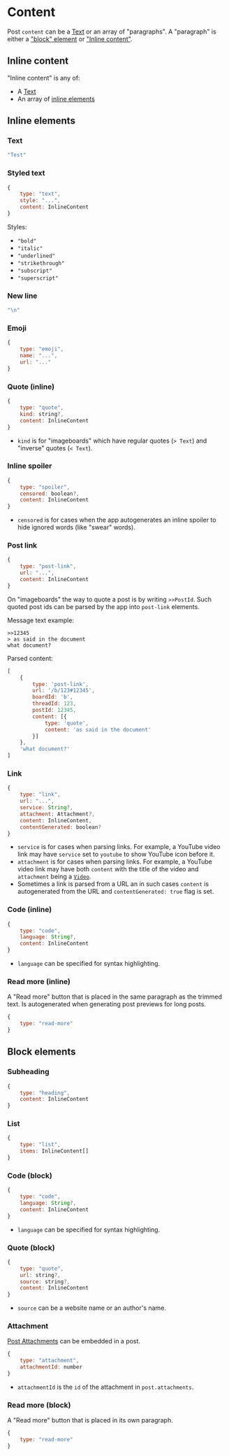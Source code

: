 # Content

Post `content` can be a [Text](#text) or an array of "paragraphs". A "paragraph" is either a ["block" element](#block-elements) or ["Inline content"](#inline-content).

## Inline content

"Inline content" is any of:

* A [Text](#text)
* An array of [inline elements](#inline-elements)

## Inline elements

### Text

```js
"Test"
```

### Styled text

```js
{
	type: "text",
	style: "...",
	content: InlineContent
}
```

Styles:

* `"bold"`
* `"italic"`
* `"underlined"`
* `"strikethrough"`
* `"subscript"`
* `"superscript"`

### New line

```js
"\n"
```

### Emoji

```js
{
	type: "emoji",
	name: "...",
	url: "..."
}
```

### Quote (inline)

```js
{
	type: "quote",
	kind: string?,
	content: InlineContent
}
```

* `kind` is for "imageboards" which have regular quotes (`> Text`) and "inverse" quotes (`< Text`).

### Inline spoiler

```js
{
	type: "spoiler",
	censored: boolean?,
	content: InlineContent
}
```

* `censored` is for cases when the app autogenerates an inline spoiler to hide ignored words (like "swear" words).

### Post link

```js
{
	type: "post-link",
	url: "...",
	content: InlineContent
}
```

On "imageboards" the way to quote a post is by writing `>>PostId`. Such quoted post ids can be parsed by the app into `post-link` elements.

Message text example:

```
>>12345
> as said in the document
what document?
```

Parsed content:

```js
[
	{
		type: 'post-link',
		url: '/b/123#12345',
		boardId: 'b',
		threadId: 123,
		postId: 12345,
		content: [{
			type: 'quote',
			content: 'as said in the document'
		}]
	},
	'what document?'
]
```

### Link

```js
{
	type: "link",
	url: "...",
	service: String?,
	attachment: Attachment?,
	content: InlineContent,
	contentGenerated: boolean?
}
```

* `service` is for cases when parsing links. For example, a YouTube video link may have `service` set to `youtube` to show YouTube icon before it.
* `attachment` is for cases when parsing links. For example, a YouTube video link may have both `content` with the title of the video and `attachment` being a [`Video`](#video).
* Sometimes a link is parsed from a URL an in such cases `content` is autogenerated from the URL and `contentGenerated: true` flag is set.

### Code (inline)

```js
{
	type: "code",
	language: String?,
	content: InlineContent
}
```

* `language` can be specified for syntax highlighting.

### Read more (inline)

A "Read more" button that is placed in the same paragraph as the trimmed text. Is autogenerated when generating post previews for long posts.

```js
{
	type: "read-more"
}
```

## Block elements

### Subheading

```js
{
	type: "heading",
	content: InlineContent
}
```

### List

```js
{
	type: "list",
	items: InlineContent[]
}
```

### Code (block)

```js
{
	type: "code",
	language: String?,
	content: InlineContent
}
```

* `language` can be specified for syntax highlighting.

### Quote (block)

```js
{
	type: "quote",
	url: string?,
	source: string?,
	content: InlineContent
}
```

* `source` can be a website name or an author's name.

### Attachment

[Post Attachments](https://github.com/catamphetamine/social-components/tree/master/docs/Post/PostAttachments.md) can be embedded in a post.

```js
{
	type: "attachment",
	attachmentId: number
}
```

* `attachmentId` is the `id` of the attachment in `post.attachments`.

### Read more (block)

A "Read more" button that is placed in its own paragraph.

```js
{
	type: "read-more"
}
```